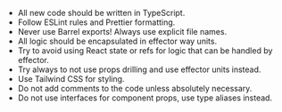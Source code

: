 - All new code should be written in TypeScript.
- Follow ESLint rules and Prettier formatting.
- Never use Barrel exports! Always use explicit file names.
- All logic should be encapsulated in effector way units.
- Try to avoid using React state or refs for logic that can be handled by effector.
- Try always to not use props drilling and use effector units instead.
- Use Tailwind CSS for styling.
- Do not add comments to the code unless absolutely necessary.
- Do not use interfaces for component props, use type aliases instead.
